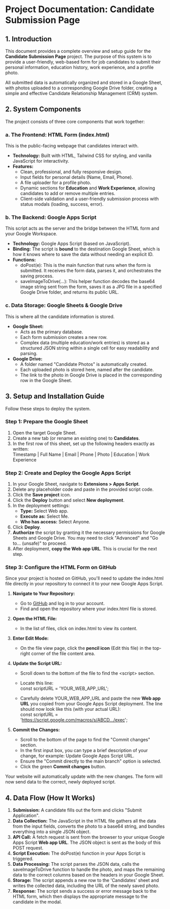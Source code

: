# **Project Documentation: Candidate Submission Page**

## **1\. Introduction**

This document provides a complete overview and setup guide for the **Candidate Submission Page** project. The purpose of this system is to provide a user-friendly, web-based form for job candidates to submit their personal information, education history, work experience, and a profile photo.

All submitted data is automatically organized and stored in a Google Sheet, with photos uploaded to a corresponding Google Drive folder, creating a simple and effective Candidate Relationship Management (CRM) system.

## **2\. System Components**

The project consists of three core components that work together:

### **a. The Frontend: HTML Form (index.html)**

This is the public-facing webpage that candidates interact with.

* **Technology:** Built with HTML, Tailwind CSS for styling, and vanilla JavaScript for interactivity.  
* **Features:**  
  * Clean, professional, and fully responsive design.  
  * Input fields for personal details (Name, Email, Phone).  
  * A file uploader for a profile photo.  
  * Dynamic sections for **Education** and **Work Experience**, allowing candidates to add or remove multiple entries.  
  * Client-side validation and a user-friendly submission process with status modals (loading, success, error).

### **b. The Backend: Google Apps Script**

This script acts as the server and the bridge between the HTML form and your Google Workspace.

* **Technology:** Google Apps Script (based on JavaScript).  
* **Binding:** The script is **bound** to the destination Google Sheet, which is how it knows where to save the data without needing an explicit ID.  
* **Functions:**  
  * doPost(e): This is the main function that runs when the form is submitted. It receives the form data, parses it, and orchestrates the saving process.  
  * saveImageToDrive(...): This helper function decodes the base64 image string sent from the form, saves it as a JPG file in a specified Google Drive folder, and returns its public URL.

### **c. Data Storage: Google Sheets & Google Drive**

This is where all the candidate information is stored.

* **Google Sheet:**  
  * Acts as the primary database.  
  * Each form submission creates a new row.  
  * Complex data (multiple education/work entries) is stored as a structured JSON string within a single cell for easy readability and parsing.  
* **Google Drive:**  
  * A folder named "Candidate Photos" is automatically created.  
  * Each uploaded photo is stored here, named after the candidate.  
  * The link to the photo in Google Drive is placed in the corresponding row in the Google Sheet.

## **3\. Setup and Installation Guide**

Follow these steps to deploy the system.

### **Step 1: Prepare the Google Sheet**

1. Open the target Google Sheet.  
2. Create a new tab (or rename an existing one) to **Candidates**.  
3. In the first row of this sheet, set up the following headers exactly as written:  
   Timestamp | Full Name | Email | Phone | Photo | Education | Work Experience

### **Step 2: Create and Deploy the Google Apps Script**

1. In your Google Sheet, navigate to **Extensions \> Apps Script**.  
2. Delete any placeholder code and paste in the provided script code.  
3. Click the **Save project** icon.  
4. Click the **Deploy** button and select **New deployment**.  
5. In the deployment settings:  
   * **Type:** Select Web app.  
   * **Execute as:** Select Me.  
   * **Who has access:** Select Anyone.  
6. Click **Deploy**.  
7. **Authorize** the script by granting it the necessary permissions for Google Sheets and Google Drive. You may need to click "Advanced" and "Go to... (unsafe)" to proceed.  
8. After deployment, **copy the Web app URL**. This is crucial for the next step.

### **Step 3: Configure the HTML Form on GitHub**

Since your project is hosted on GitHub, you'll need to update the index.html file directly in your repository to connect it to your new Google Apps Script.

1. **Navigate to Your Repository:**  
   * Go to [GitHub](https://github.com) and log in to your account.  
   * Find and open the repository where your index.html file is stored.  
2. **Open the HTML File:**  
   * In the list of files, click on index.html to view its content.  
3. **Enter Edit Mode:**  
   * On the file view page, click the **pencil icon** (Edit this file) in the top-right corner of the file content area.  
4. **Update the Script URL:**  
   * Scroll down to the bottom of the file to find the \<script\> section.  
   * Locate this line:  
     const scriptURL \= 'YOUR\_WEB\_APP\_URL';

   * Carefully delete YOUR\_WEB\_APP\_URL and paste the new **Web app URL** you copied from your Google Apps Script deployment. The line should now look like this (with your actual URL):  
     const scriptURL \= 'https://script.google.com/macros/s/ABCD.../exec';

5. **Commit the Changes:**  
   * Scroll to the bottom of the page to find the "Commit changes" section.  
   * In the first input box, you can type a brief description of your change, for example: Update Google Apps Script URL.  
   * Ensure the "Commit directly to the main branch" option is selected.  
   * Click the green **Commit changes** button.

Your website will automatically update with the new changes. The form will now send data to the correct, newly deployed script.

## **4\. Data Flow (How It Works)**

1. **Submission:** A candidate fills out the form and clicks "Submit Application".  
2. **Data Collection:** The JavaScript in the HTML file gathers all the data from the input fields, converts the photo to a base64 string, and bundles everything into a single JSON object.  
3. **API Call:** A fetch request is sent from the browser to your unique Google Apps Script **Web app URL**. The JSON object is sent as the body of this POST request.  
4. **Script Execution:** The doPost(e) function in your Apps Script is triggered.  
5. **Data Processing:** The script parses the JSON data, calls the saveImageToDrive function to handle the photo, and maps the remaining data to the correct columns based on the headers in your Google Sheet.  
6. **Storage:** The script appends a new row to the 'Candidates' sheet and writes the collected data, including the URL of the newly saved photo.  
7. **Response:** The script sends a success or error message back to the HTML form, which then displays the appropriate message to the candidate in the modal.
